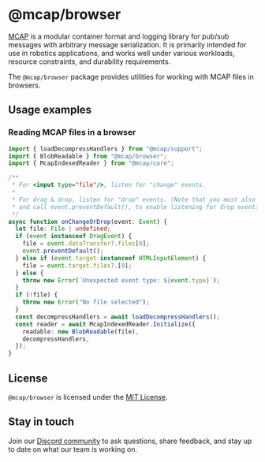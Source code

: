 # @mcap/browser

[MCAP](https://mcap.dev/) is a modular container format and logging library for pub/sub messages with arbitrary message serialization. It is primarily intended for use in robotics applications, and works well under various workloads, resource constraints, and durability requirements.

The `@mcap/browser` package provides utilities for working with MCAP files in browsers.

## Usage examples

### Reading MCAP files in a browser

```ts
import { loadDecompressHandlers } from "@mcap/support";
import { BlobReadable } from "@mcap/browser";
import { McapIndexedReader } from "@mcap/core";

/**
 * For <input type="file"/>, listen for "change" events.
 *
 * For drag & drop, listen for "drop" events. (Note that you must also listen for "dragover" events
 * and call event.preventDefault(), to enable listening for drop events.)
 */
async function onChangeOrDrop(event: Event) {
  let file: File | undefined;
  if (event instanceof DragEvent) {
    file = event.dataTransfer?.files[0];
    event.preventDefault();
  } else if (event.target instanceof HTMLInputElement) {
    file = event.target.files?.[0];
  } else {
    throw new Error(`Unexpected event type: ${event.type}`);
  }
  if (!file) {
    throw new Error("No file selected");
  }
  const decompressHandlers = await loadDecompressHandlers();
  const reader = await McapIndexedReader.Initialize({
    readable: new BlobReadable(file),
    decompressHandlers,
  });
}
```

## License

`@mcap/browser` is licensed under the [MIT License](https://opensource.org/licenses/MIT).

## Stay in touch

Join our [Discord community](https://foxglove.dev/chat) to ask questions, share feedback, and stay up to date on what our team is working on.

